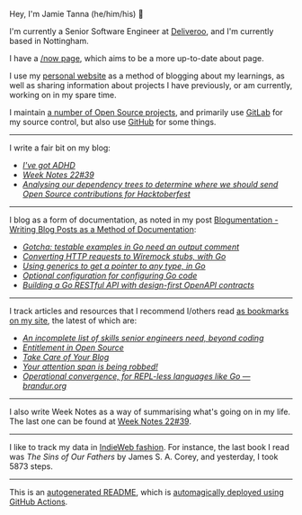 Hey, I'm Jamie
Tanna (he/him/his) 👋

I'm currently a Senior Software Engineer at [Deliveroo](https://deliveroo.engineering/), and I'm currently based in Nottingham.

I have a [/now page](https://www.jvt.me/now/?utm_campaign=github-jamietanna), which aims to be a more up-to-date about page.

I use my [personal website](https://www.jvt.me/?utm_campaign=github-jamietanna) as a method of blogging about my learnings, as well as sharing information about projects I have previously, or am currently, working on in my spare time.

I maintain [a number of Open Source projects](https://www.jvt.me/open-source/?utm_campaign=github-jamietanna), and primarily use [GitLab](https://gitlab.com/jamietanna) for my source control, but also use [GitHub](https://github.com/jamietanna) for some things.

---

I write a fair bit on my blog:


- [_I've got ADHD_](https://www.jvt.me/posts/2022/10/04/adhd/?utm_campaign=github-jamietanna)
- [_Week Notes 22#39_](https://www.jvt.me/week-notes/2022/39/?utm_campaign=github-jamietanna)
- [_Analysing our dependency trees to determine where we should send Open Source contributions for Hacktoberfest_](https://www.jvt.me/posts/2022/09/29/roo-hacktoberfest-dependency-analysis/?utm_campaign=github-jamietanna)

---

I blog as a form of documentation, as noted in my post [Blogumentation - Writing Blog Posts as a Method of Documentation](https://www.jvt.me/posts/2017/06/25/blogumentation/?utm_campaign=github-jamietanna):


- [_Gotcha: testable examples in Go need an output comment_](https://www.jvt.me/posts/2022/08/30/gotcha-go-example-comment/?utm_campaign=github-jamietanna)
- [_Converting HTTP requests to Wiremock stubs, with Go_](https://www.jvt.me/posts/2022/08/12/wiremock-from-http/?utm_campaign=github-jamietanna)
- [_Using generics to get a pointer to any type, in Go_](https://www.jvt.me/posts/2022/07/29/go-pointer-generic/?utm_campaign=github-jamietanna)
- [_Optional configuration for configuring Go code_](https://www.jvt.me/posts/2022/07/22/go-optional-options/?utm_campaign=github-jamietanna)
- [_Building a Go RESTful API with design-first OpenAPI contracts_](https://www.jvt.me/posts/2022/07/12/go-openapi-server/?utm_campaign=github-jamietanna)

---

I track articles and resources that I recommend I/others read [as bookmarks on my site](https://www.jvt.me/kind/bookmarks/?utm_campaign=github-jamietanna), the latest of which are:


- [_An incomplete list of skills senior engineers need, beyond coding_](https://skamille.medium.com/an-incomplete-list-of-skills-senior-engineers-need-beyond-coding-8ed4a521b29f?utm_campaign=github-jamietanna)
- [_Entitlement in Open Source_](https://mikemcquaid.com/entitlement-in-open-source/?utm_campaign=github-jamietanna)
- [_Take Care of Your Blog_](https://www.robinrendle.com/notes/take-care-of-your-blog-/?utm_campaign=github-jamietanna)
- [_Your attention span is being robbed!_](https://unstructed.tech/2022/09/07/your-attention-span-is-being-robbed/?utm_campaign=github-jamietanna)
- [_Operational convergence, for REPL-less languages like Go — brandur.org_](https://brandur.org/fragments/operational-convergence?utm_campaign=github-jamietanna)

---

I also write Week Notes as a way of summarising what's going on in my life. The last one can be found at [Week Notes 22#39](https://www.jvt.me/week-notes/2022/39/?utm_campaign=github-jamietanna).

---

I like to track my data in [IndieWeb fashion](https://indieweb.org/why). For instance, the last book I read was _The Sins of Our Fathers_ by James S. A. Corey, and yesterday, I took 5873 steps.

---
This is an [autogenerated README](https://www.jvt.me/posts/2022/01/12/autogenerated-profile-readme/?utm_campaign=github-jamietanna), which is [automagically deployed using GitHub Actions](https://github.com/jamietanna/jamietanna/blob/main/.github/workflows/rebuild.yml).
